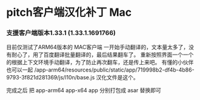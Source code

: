 # pitch客户端汉化补丁 Mac
### 支援客户端版本1.33.1 (1.33.1.1691766)
目前仅测试了ARM64版本的 MAC客户端
一开始手动翻译的，文本量太多了，没有耐心了，用了百度翻译批量翻译的，最后结果翻车了。
重新按照界面一个一个的根据上下文环境手动翻译，为了防止再次翻车，还是传上来吧。
有懂的小伙伴也可以一起 /app-arm64/resources/public/static/app/719998b2-df4b-4b86-9793-3f821d281369/js/l10n/base.js 汉化文件是这个。

完成之后 把 app-arm64 app-x64 app 分别打包成 asar 替换即可